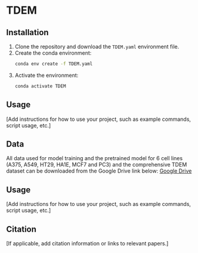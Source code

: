 # TDEM

## Installation

1. Clone the repository and download the `TDEM.yaml` environment file.
2. Create the conda environment:
    ```bash
    conda env create -f TDEM.yaml
    ```
3. Activate the environment:
    ```bash
    conda activate TDEM
    ```

## Usage

[Add instructions for how to use your project, such as example commands, script usage, etc.]

## Data

All data used for model training and the pretrained model for 6 cell lines (A375, A549, HT29, HA1E, MCF7 and PC3) and the comprehensive TDEM dataset can be downloaded from the Google Drive link below:
[Google Drive](https://drive.google.com/drive/folders/1rnlX_vkhixhHDbbmGSW5WDtSUSMvndHc?usp=drive_link)


## Usage

[Add instructions for how to use your project, such as example commands, script usage, etc.]

## Citation

[If applicable, add citation information or links to relevant papers.]
